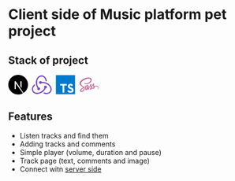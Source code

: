 # Client side of Music platform pet project
## Stack of project
<p>
<a href='https://nextjs.org/' target="_blank" rel="noreferrer"><img src="https://github.com/devicons/devicon/blob/master/icons/nextjs/nextjs-original.svg" title="NextJS" alt="NextJS" width="40" height="40" target="_blank" rel="noreferrer"/><a/>&nbsp;
<a href='https://redux.js.org/' target="_blank" rel="noreferrer"><img src="https://github.com/devicons/devicon/blob/master/icons/redux/redux-original.svg" title="Redux" alt="Redux " width="40" height="40"/><a/>&nbsp;
 <a href='https://www.typescriptlang.org/' target="_blank" rel="noreferrer"><img src="https://github.com/devicons/devicon/blob/master/icons/typescript/typescript-original.svg" title="TypeScript"  alt="TypeScript" width="40" height="40"/><a/>&nbsp;
 <a href='https://sass-lang.com/' target="_blank" rel="noreferrer"><img src="https://github.com/devicons/devicon/blob/master/icons/sass/sass-original.svg" title="Sass"  alt="Sass" width="40" height="40"/></a>&nbsp;
</p>

## Features
- Listen tracks and find them
- Adding tracks and comments
- Simple player (volume, duration and pause)
- Track page (text, comments and image)
- Connect witn [server side](https://github.com/StasKobles/spotify-clone-server-side)
